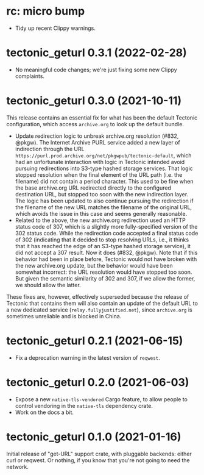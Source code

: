 # rc: micro bump

- Tidy up recent Clippy warnings.


# tectonic_geturl 0.3.1 (2022-02-28)

- No meaningful code changes; we're just fixing some new Clippy complaints.


# tectonic_geturl 0.3.0 (2021-10-11)

This release contains an essential fix for what has been the default Tectonic
configuration, which access `archive.org` to look up the default bundle.

- Update redirection logic to unbreak archive.org resolution (#832, @pkgw). The
  Internet Archive PURL service added a new layer of indirection through the URL
  `https://purl.prod.archive.org/net/pkgwpub/tectonic-default`, which had an
  unfortunate interaction with logic in Tectonic intended avoid pursuing
  redirections into S3-type hashed storage services. That logic stopped
  resolution when the final element of the URL path (i.e. the filename) did not
  contain a period character. This used to be fine when the base archive.org URL
  redirected directly to the configured destination URL, but stopped too soon
  with the new indirection layer. The logic has been updated to also continue
  pursuing the redirection if the filename of the new URL matches the filename
  of the original URL, which avoids the issue in this case and seems generally
  reasonable.
- Related to the above, the new archive.org redirection used an HTTP status code
  of 307, which is a slightly more fully-specified version of the 302 status
  code. While the redirection code accepted a final status code of 302
  (indicating that it decided to stop resolving URLs, i.e., it thinks that it
  has reached the edge of an S3-type hashed storage service), it did not accept
  a 307 result. Now it does (#832, @pkgw). Note that if this behavior had been
  in place before, Tectonic would not have broken with the new archive.org
  update, but the behavior would have been somewhat incorrect: the URL
  resolution would have stopped too soon. But given the semantic similarity of
  302 and 307, if we allow the former, we should allow the latter.

These fixes are, however, effectively superseded because the release of Tectonic
that contains them will also contain an update of the default URL to a new
dedicated service (`relay.fullyjustified.net`), since `archive.org` is sometimes
unreliable and is blocked in China.


# tectonic_geturl 0.2.1 (2021-06-15)

- Fix a deprecation warning in the latest version of `reqwest`.


# tectonic_geturl 0.2.0 (2021-06-03)

- Expose a new `native-tls-vendored` Cargo feature, to allow people to control
  vendoring in the `native-tls` dependency crate.
- Work on the docs a bit.


# tectonic_geturl 0.1.0 (2021-01-16)

Initial release of "get-URL" support crate, with pluggable backends: either curl
or reqwest. Or nothing, if you know that you're not going to need the network.
